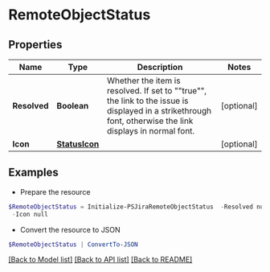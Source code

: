 # RemoteObjectStatus
## Properties

Name | Type | Description | Notes
------------ | ------------- | ------------- | -------------
**Resolved** | **Boolean** | Whether the item is resolved. If set to &quot;&quot;true&quot;&quot;, the link to the issue is displayed in a strikethrough font, otherwise the link displays in normal font. | [optional] 
**Icon** | [**StatusIcon**](StatusIcon.md) |  | [optional] 

## Examples

- Prepare the resource
```powershell
$RemoteObjectStatus = Initialize-PSJiraRemoteObjectStatus  -Resolved null `
 -Icon null
```

- Convert the resource to JSON
```powershell
$RemoteObjectStatus | ConvertTo-JSON
```

[[Back to Model list]](../README.md#documentation-for-models) [[Back to API list]](../README.md#documentation-for-api-endpoints) [[Back to README]](../README.md)

